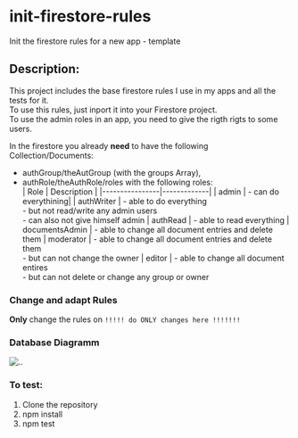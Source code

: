 # init-firestore-rules
Init the firestore rules for a new app - template

## Description:
This project includes the base firestore rules I use in my apps and all the tests for it.  
To use this rules, just inport it into your Firestore project.  
To use the admin roles in an app, you need to give the rigth rigts to some users.

In the firestore you already **need** to have the following Collection/Documents:  
- authGroup/theAutGroup (with the groups Array),
- authRole/theAuthRole/roles with the following roles:  
    | Role           | Description |
    |----------------|-------------|
    | admin          | - can do everythining|
    | authWriter     | - able to do everything <br> - but not read/write any admin users<br>- can also not give himself admin
    | authRead       | - able to read everything
    | documentsAdmin | - able to change all document entries and delete them
    | moderator      | - able to change all document entries and delete them<br>- but can not change the owner
    | editor         | - able to change all document entires<br>- but can not delete or change any group or owner

### Change and adapt Rules
**Only** change the rules on `!!!!! do ONLY changes here !!!!!!!`

### Database Diagramm
![..](http://www.plantuml.com/plantuml/proxy?cache=no&src=https://raw.githubusercontent.com/swissglider/init-firebase/master/schema/db.wsd)

### To test:
1) Clone the repository
2) npm install
3) npm test
